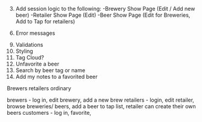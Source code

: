 <!-- 1. Add form to add RetailerBeer on Beer Show page -->
<!-- 2. Add the ability for a retailer to add their own beers / breweries -->
3. Add session logic to the following:
-Brewery Show Page (Edit / Add new beer)
-Retailer Show Page (Edit)
-Beer Show Page (Edit for Breweries, Add to Tap for retailers)
<!-- 4. Brewery users to claim non-owned breweries.  -->
<!-- 5. Anybody can edit a brewery unless it is claimed -->
6. Error messages
<!-- 7. Add Tags model
8. Associate tags with beers (N:N), allow users to add tags to beers.  -->
9. Validations
10. Styling
11. Tag Cloud?
12. Unfavorite a beer
13. Search by beer tag or name
14. Add my notes to a favorited beer
<!-- 14. Change user account creation buttons to radio buttons -->

Brewers
retailers
ordinary 

brewers - log in, edit brewery, add a new brew
retailers - login, edit retailer, browse breweries/ beers, add a beer to tap list, retailer can create their own beers
customers - log in, favorite, 